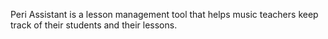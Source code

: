 Peri Assistant is a lesson management tool that helps music teachers keep track of their students and their lessons.
